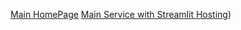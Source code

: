 [Main HomePage](http://block-dark.kro.kr/)
[Main Service with Streamlit Hosting](https://block-dark-main-qjxo3bvs27eflaotzrjpsr.streamlit.app/))
